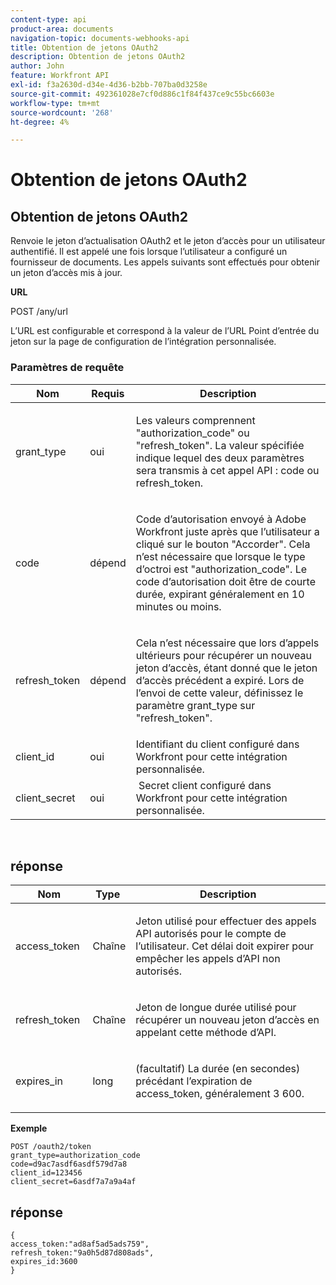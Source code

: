 ```yaml
---
content-type: api
product-area: documents
navigation-topic: documents-webhooks-api
title: Obtention de jetons OAuth2
description: Obtention de jetons OAuth2
author: John
feature: Workfront API
exl-id: f3a2630d-d34e-4d36-b2bb-707ba0d3258e
source-git-commit: 492361028e7cf0d886c1f84f437ce9c55bc6603e
workflow-type: tm+mt
source-wordcount: '268'
ht-degree: 4%

---
```



# Obtention de jetons OAuth2

## Obtention de jetons OAuth2

Renvoie le jeton d’actualisation OAuth2 et le jeton d’accès pour un utilisateur authentifié. Il est appelé une fois lorsque l’utilisateur a configuré un fournisseur de documents. Les appels suivants sont effectués pour obtenir un jeton d’accès mis à jour.

**URL**

POST /any/url

L’URL est configurable et correspond à la valeur de l’URL Point d’entrée du jeton sur la page de configuration de l’intégration personnalisée.

### Paramètres de requête

<table style="table-layout:auto">
 <col>
 <col>
 <col>
 <thead>
  <tr>
   <th>Nom</th>
   <th>Requis</th>
   <th>Description</th>
  </tr>
 </thead>
 <tbody>
  <tr>
   <td>grant_type</td>
   <td>oui</td>
   <td><p>Les valeurs comprennent "authorization_code" ou "refresh_token". La valeur spécifiée indique lequel des deux paramètres sera transmis à cet appel API : code ou refresh_token.</p></td>
  </tr>
  <tr>
   <td>code</td>
   <td>dépend</td>
   <td><p>Code d’autorisation envoyé à Adobe Workfront juste après que l’utilisateur a cliqué sur le bouton "Accorder". Cela n’est nécessaire que lorsque le type d’octroi est "authorization_code". Le code d’autorisation doit être de courte durée, expirant généralement en 10 minutes ou moins.</p></td>
  </tr>
  <tr>
   <td>refresh_token</td>
   <td>dépend</td>
   <td><p>Cela n’est nécessaire que lors d’appels ultérieurs pour récupérer un nouveau jeton d’accès, étant donné que le jeton d’accès précédent a expiré. Lors de l’envoi de cette valeur, définissez le paramètre grant_type sur "refresh_token".</p></td>
  </tr>
  <tr>
   <td>client_id</td>
   <td>oui</td>
   <td>Identifiant du client configuré dans Workfront pour cette intégration personnalisée.</td>
  </tr>
  <tr>
   <td>client_secret</td>
   <td>oui</td>
   <td> Secret client configuré dans Workfront pour cette intégration personnalisée.</td>
  </tr>
 </tbody>
</table>

 

## réponse

<table style="table-layout:auto">
 <col>
 <col>
 <col>
 <thead>
  <tr>
   <th>Nom</th>
   <th>Type </th>
   <th>Description</th>
  </tr>
 </thead>
 <tbody>
  <tr>
   <td>access_token </td>
   <td>Chaîne</td>
   <td><p>Jeton utilisé pour effectuer des appels API autorisés pour le compte de l’utilisateur. Cet délai doit expirer pour empêcher les appels d’API non autorisés.</p></td>
  </tr>
  <tr>
   <td>refresh_token </td>
   <td>Chaîne</td>
   <td><p>Jeton de longue durée utilisé pour récupérer un nouveau jeton d’accès en appelant cette méthode d’API.</p></td>
  </tr>
  <tr>
   <td>expires_in </td>
   <td>long</td>
   <td><p>(facultatif) La durée (en secondes) précédant l’expiration de access_token, généralement 3 600.</p></td>
  </tr>
 </tbody>
</table>

**Exemple**

```
POST /oauth2/token
grant_type=authorization_code
code=d9ac7asdf6asdf579d7a8
client_id=123456
client_secret=6asdf7a7a9a4af
```

## réponse

```
{
access_token:"ad8af5ad5ads759",
refresh_token:"9a0h5d87d808ads",
expires_id:3600
}
```
